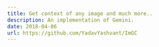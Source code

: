 ```yaml
---
title: Get context of any image and much more..
description: An implementation of Gemini.
date: 2018-04-06
url: https://github.com/YadavYashvant/ImGC
---
```

